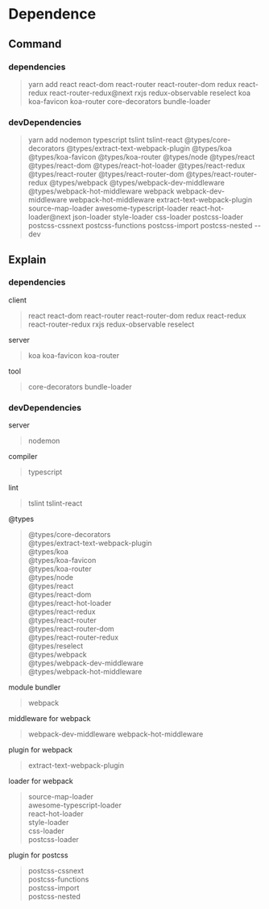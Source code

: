 # Dependence

## Command

### dependencies

> yarn add react react-dom react-router react-router-dom redux react-redux react-router-redux@next rxjs redux-observable reselect koa koa-favicon koa-router core-decorators bundle-loader

### devDependencies

> yarn add nodemon typescript tslint tslint-react @types/core-decorators @types/extract-text-webpack-plugin @types/koa @types/koa-favicon @types/koa-router @types/node @types/react @types/react-dom @types/react-hot-loader @types/react-redux @types/react-router @types/react-router-dom @types/react-router-redux @types/webpack @types/webpack-dev-middleware @types/webpack-hot-middleware webpack webpack-dev-middleware webpack-hot-middleware extract-text-webpack-plugin source-map-loader awesome-typescript-loader react-hot-loader@next json-loader style-loader css-loader postcss-loader postcss-cssnext postcss-functions postcss-import postcss-nested --dev

## Explain

### dependencies

client

> react react-dom react-router react-router-dom redux react-redux react-router-redux rxjs redux-observable reselect

server

> koa koa-favicon koa-router

tool

> core-decorators bundle-loader

### devDependencies

server

> nodemon

compiler

> typescript 

lint

> tslint tslint-react

@types

> @types/core-decorators \
  @types/extract-text-webpack-plugin \
  @types/koa \
  @types/koa-favicon \
  @types/koa-router \
  @types/node \
  @types/react \
  @types/react-dom \
  @types/react-hot-loader \
  @types/react-redux \
  @types/react-router \
  @types/react-router-dom \
  @types/react-router-redux \
  @types/reselect \
  @types/webpack \
  @types/webpack-dev-middleware \
  @types/webpack-hot-middleware

module bundler

> webpack

middleware for webpack

> webpack-dev-middleware webpack-hot-middleware

plugin for webpack

> extract-text-webpack-plugin

loader for webpack

> source-map-loader \
  awesome-typescript-loader \
  react-hot-loader \
  style-loader \
  css-loader \
  postcss-loader

plugin for postcss

> postcss-cssnext \
  postcss-functions \
  postcss-import \
  postcss-nested
